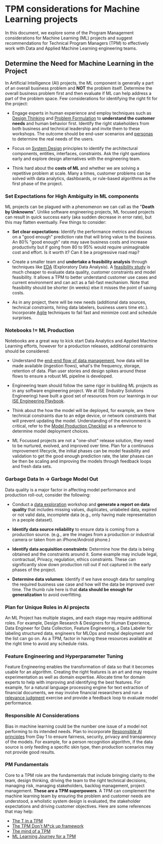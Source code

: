 # TPM considerations for Machine Learning projects

In this document, we explore some of the Program Management considerations for Machine Learning (ML) projects and suggest recommendations for Technical Program Managers (TPM) to effectively work with Data and Applied Machine Learning engineering teams.

## Determine the Need for Machine Learning in the Project

In Artificial Intelligence (AI) projects, the ML component is generally a part of an overall business problem and **NOT** the problem itself. Determine the overall business problem first and then evaluate if ML can help address a part of the problem space.
Few considerations for identifying the right fit for the project:

- Engage experts in human experience and employ techniques such as [Design Thinking](https://www.microsoft.com/en-us/haxtoolkit/ai-guidelines/) and [Problem Formulation](./envisioning-and-problem-formulation.md) to **understand the customer needs** and human behavior first. Identify the right stakeholders from both business and technical leadership and invite them to these workshops. The outcome should be end-user scenarios and [personas](https://en.wikipedia.org/wiki/Persona_(user_experience)) to determine the real needs of the users.

- Focus on [System Design](https://learn.microsoft.com/en-us/azure/architecture/data-guide/big-data/ai-overview) principles to identify the architectural components, entities, interfaces, constraints. Ask the right questions early and explore design alternatives with the engineering team.

- Think hard about the **costs of ML** and whether we are solving a repetitive problem at scale. Many a times, customer problems can be solved with data analytics, dashboards, or rule-based algorithms as the first phase of the project.

### Set Expectations for High Ambiguity in ML components

ML projects can be plagued with a phenomenon we can call as the "**Death by Unknowns**". Unlike software engineering projects, ML focused projects can result in quick success early (aka sudden decrease in error rate), but this may flatten eventually. Few things to consider:

- **Set clear expectations**: Identify the performance metrics and discuss on a "good enough" prediction rate that will bring value to the business. An 80% "good enough" rate may save business costs and increase productivity but if going from 80 to 95% would require unimaginable cost and effort. Is it worth it? Can it be a progressive road map?

- Create a smaller team and **undertake a feasibility analysis** through techniques like [EDA](https://en.wikipedia.org/wiki/Exploratory_data_analysis) (Exploratory Data Analysis). A [feasibility study](./feasibility-studies.md) is much cheaper to evaluate data quality, customer constraints and model feasibility. It allows a TPM to better understand customer use cases and current environment and can act as a fail-fast mechanism. Note that feasibility should be shorter (in weeks) else it misses the point of saving costs.

- As in any project, there will be new needs (additional data sources, technical constraints, hiring data labelers, business users time etc.). Incorporate [Agile](./agile-development-considerations-for-ml-projects.md) techniques to fail fast and minimize cost and schedule surprises.

### Notebooks != ML Production

Notebooks are a great way to kick start Data Analytics and Applied Machine Learning efforts, however for a production releases, additional constraints should be considered:

- Understand the [end-end flow of data management](https://learn.microsoft.com/en-us/azure/architecture/data-guide/big-data/ai-overview), how data will be made available (ingestion flows), what's the frequency, storage, retention of data. Plan user stories and design spikes around these flows to ensure a robust ML pipeline is developed.

- Engineering team should follow the same rigor in building ML projects as in any software engineering project. We at ISE (Industry Solutions Engineering) have built a good set of resources from our learnings in our [ISE Engineering Playbook](../README.md).
- Think about the how the model will be deployed, for example, are there technical constraints due to an edge device, or network constraints that will prevent updating the model. Understanding of the environment is critical, refer to the [Model Production Checklist](./ml-model-checklist.md) as a reference to determine model deployment choices.

- ML Focussed projects are not a "one-shot" release solution, they need to be nurtured, evolved, and improved over time. Plan for a continuous improvement lifecycle, the initial phases can be model feasibility and validation to get the good enough prediction rate, the later phases can be then be scaling and improving the models through feedback loops and fresh data sets.

### Garbage Data In -\> Garbage Model Out

Data quality is a major factor in affecting model performance and production roll-out, consider the following:

- Conduct a [data exploration](./data-exploration.md) workshop and **generate a report on data quality** that includes missing values, duplicates, unlabeled data, expired or not valid data, incomplete data (e.g., only having male representation in a people dataset).

- **Identify data source reliability** to ensure data is coming from a production source. (e.g., are the images from a production or industrial camera or taken from an iPhone/Android phone.)

- **Identify data acquisition constraints**: Determine how the data is being obtained and the constraints around it. Some example may include legal, contractual, Privacy, regulation, ethics constraints. These can significantly slow down production roll out if not captured in the early phases of the project.

- **Determine data volumes**: Identify if we have enough data for sampling the required business use case and how will the data be improved over time. The thumb rule here is that **data should be enough for generalization** to avoid overfitting.

### Plan for Unique Roles in AI projects

An ML Project has multiple stages, and each stage may require additional roles. For example, Design Research & Designers for Human Experience, Data Engineer for Data Collection, Feature Engineering, a Data Labeler for labeling structured data, engineers for MLOps and model deployment and the list can go on. As a TPM, factor in having these resources available at the right time to avoid any schedule risks.

### Feature Engineering and Hyperparameter Tuning

Feature Engineering enables the transformation of data so that it becomes usable for an algorithm. Creating the right features is an art and may require experimentation as well as domain expertise. Allocate time for domain experts to help with improving and identifying the best features. For example, for a natural language processing engine for text extraction of financial documents, we may involve financial researchers and run a [relevance judgment](https://nlp.stanford.edu/IR-book/html/htmledition/information-retrieval-system-evaluation-1.html) exercise and provide a feedback loop to evaluate model performance.

### Responsible AI Considerations

Bias in machine learning could be the number one issue of a model not performing to its intended needs. Plan to incorporate [Responsible AI principles](responsible-ai.md) from Day 1 to ensure fairness, security, privacy and transparency of the models.  For example, for a person recognition algorithm, if the data source is only feeding a specific skin type, then production scenarios may not provide good results.

### PM Fundamentals

Core to a TPM role are the fundamentals that include bringing clarity to the team, design thinking, driving the team to the right technical decisions, managing risk, managing stakeholders, backlog management, project management. **These are a TPM superpowers**. A TPM can complement the machine learning team by ensuring the problem and customer needs are understood, a wholistic system design is evaluated, the stakeholder expectations and driving customer objectives.
Here are some references that may help:

- [The T in a TPM](https://www.linkedin.com/pulse/should-technical-program-manager-tpm-nikhil-sachdeva/)
- [The TPM Don't M\*ck up framework](https://www.linkedin.com/pulse/tpm-dont-mck-up-framework-nikhil-sachdeva/)
- [The mind of a TPM](https://www.linkedin.com/pulse/mind-technical-program-manager-nikhil-sachdeva/)
- [ML Learning Journey for a TPM](https://medium.com/data-science-at-microsoft/the-role-of-a-technical-program-manager-in-ai-projects-8f1ff41905b0)
